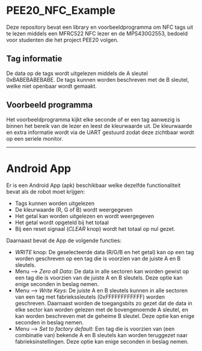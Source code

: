 # PEE20_NFC_Example

Deze repository bevat een library en voorbeeldprogramma om NFC tags uit te lezen middels een MFRC522 NFC lezer en de MPS430G2553, bedoeld voor studenten die het project PEE20 volgen.

## Tag informatie

De data op de tags wordt uitgelezen middels de A sleutel 0xBABEBABEBABE. De tags kunnen worden beschreven met de B sleutel, welke niet openbaar wordt gemaakt.

## Voorbeeld programma

Het voorbeeldprogramma kijkt elke seconde of er een tag aanwezig is binnen het bereik van de lezer en leest de kleurwaarde uit. De kleurwaarde en extra informatie wordt via de UART gestuurd zodat deze zichtbaar wordt op een seriele monitor.

---

# Android App

Er is een Android App (apk) beschikbaar welke dezelfde functionaliteit bevat als de robot moet krijgen:
* Tags kunnen worden uitgelezen
* De kleurwaarde (R, G of B) wordt weergegeven
* Het getal kan worden uitgelezen en wordt weergegeven
* Het getal wordt opgeteld bij het totaal
* Bij een reset signaal (*CLEAR* knop) wordt het totaal op nul gezet.

Daarnaast bevat de App de volgende functies:
* *WRITE* knop: De geselecteerde data (R/G/B en het getal) kan op een tag worden geschreven op een tag die is voorzien van de juiste A en B sleutels.
* Menu --> *Zero all Data*: De data in alle sectoren kan worden gewist op een tag die is voorzien van de juiste A en B sleutels. Deze optie kan enige seconden in beslag nemen.
* Menu --> *Write Keys*: De juiste A en B sleutels kunnen in alle sectoren van een tag met fabriekssleutels (0xFFFFFFFFFFFF) worden geschreven. Daarnaast worden de toegangsbits zo gezet dat de data in elke sector kan worden gelezen met de bovengenoemde A sleutel, en kan worden beschreven met de geheime B sleutel. Deze optie kan enige seconden in beslag nemen.
* Menu --> *Set to factory default*: Een tag die is voorzien van (een combinatie van) bekende A en B sleutels kan worden teruggezet naar fabrieksinstellingen. Deze optie kan enige seconden in beslag nemen.



